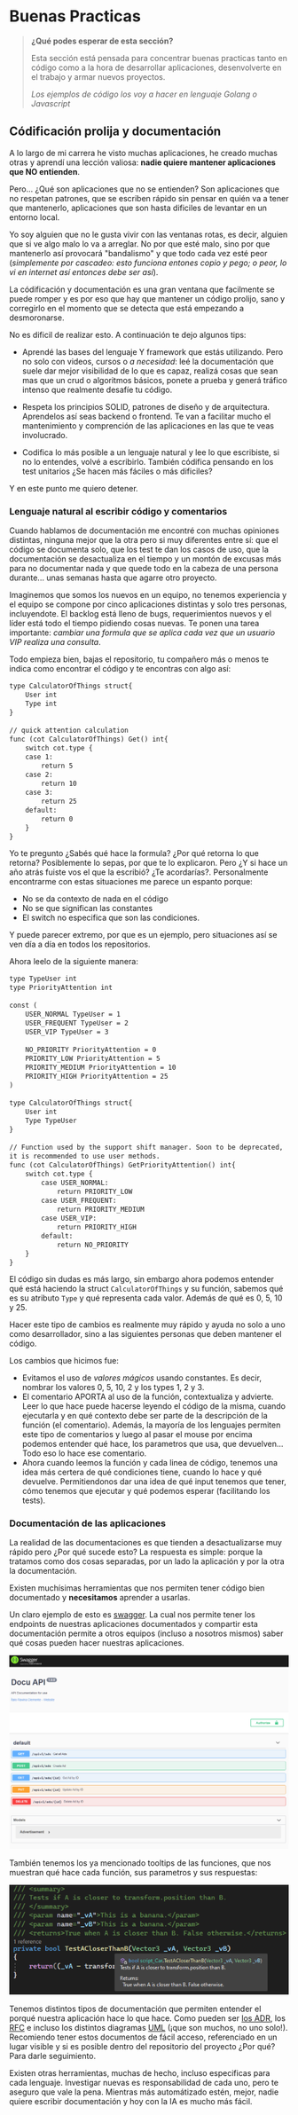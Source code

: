 # Buenas Practicas

> **¿Qué podes esperar de esta sección?**
>
> Esta sección está pensada para concentrar buenas practicas tanto en código como a la hora de desarrollar aplicaciones, desenvolverte en el trabajo y armar nuevos proyectos.
>
> *Los ejemplos de código los voy a hacer en lenguaje Golang o Javascript*

## Códificación prolija y documentación

A lo largo de mi carrera he visto muchas aplicaciones, he creado muchas otras y aprendí una lección valiosa: **nadie quiere mantener aplicaciones que NO entienden**.

Pero... ¿Qué son aplicaciones que no se entienden? Son aplicaciones que no respetan patrones, que se escriben rápido sin pensar en quién va a tener que mantenerlo, aplicaciones que son hasta dificiles de levantar en un entorno local.

Yo soy alguien que no le gusta vivir con las ventanas rotas, es decir, alguien que si ve algo malo lo va a arreglar. No por que esté malo, sino por que mantenerlo así provocará "bandalismo" y que todo cada vez esté peor (*simplemente por cascadeo: esto funciona entones copio y pego; o peor, lo vi en internet así entonces debe ser así*).

La códificación y documentación es una gran ventana que facilmente se puede romper y es por eso que hay que mantener un código prolijo, sano y corregirlo en el momento que se detecta que está empezando a desmoronarse.

No es dificil de realizar esto. A continuación te dejo algunos tips:

- Aprendé las bases del lenguaje Y framework que estás utilizando. Pero no solo con videos, cursos o *a necesidad*: leé la documentación que suele dar mejor visibilidad de lo que es capaz, realizá cosas que sean mas que un crud o algoritmos básicos, ponete a prueba y generá tráfico intenso que realmente desafíe tu código.

- Respeta los principios SOLID, patrones de diseño y de arquitectura. Aprendelos así seas backend o frontend. Te van a facilitar mucho el mantenimiento y comprención de las aplicaciones en las que te veas involucrado.

- Codifica lo más posible a un lenguaje natural y lee lo que escribiste, si no lo entendes, volvé a escribirlo. También códifica pensando en los test unitarios ¿Se hacen más fáciles o más dificiles?

Y en este punto me quiero detener.

### Lenguaje natural al escribir código y comentarios

Cuando hablamos de documentación me encontré con muchas opiniones distintas, ninguna mejor que la otra pero si muy diferentes entre sí: que el código se documenta solo, que los test te dan los casos de uso, que la documentación se desactualiza en el tiempo y un montón de excusas más para no documentar nada y que quede todo en la cabeza de una persona durante... unas semanas hasta que agarre otro proyecto.

Imaginemos que somos los nuevos en un equipo, no tenemos experiencia y el equipo se compone por cinco aplicaciones distintas y solo tres personas, incluyendote. El backlog está lleno de bugs, requerimientos nuevos y el líder está todo el tiempo pidiendo cosas nuevas. Te ponen una tarea importante: _cambiar una formula que se aplica cada vez que un usuario VIP realiza una consulta_.

Todo empieza bien, bajas el repositorio, tu compañero más o menos te indica como encontrar el código y te encontras con algo así:

```
type CalculatorOfThings struct{
	User int
	Type int
} 

// quick attention calculation
func (cot CalculatorOfThings) Get() int{
	switch cot.type {
	case 1:
		return 5
	case 2:
		return 10
	case 3:
		return 25
	default:
		return 0
	}
}
```

Yo te pregunto ¿Sabés qué hace la formula? ¿Por qué retorna lo que retorna? Posiblemente lo sepas, por que te lo explicaron. Pero ¿Y si hace un año atrás fuiste vos el que la escribió? ¿Te acordarías?. Personalmente encontrarme con estas situaciones me parece un espanto porque:

- No se da contexto de nada en el código
- No se que significan las constantes
- El switch no especifica que son las condiciones.

Y puede parecer extremo, por que es un ejemplo, pero situaciones así se ven día a día en todos los repositorios.

Ahora leelo de la siguiente manera:

```
type TypeUser int
type PriorityAttention int

const (
	USER_NORMAL TypeUser = 1
	USER_FREQUENT TypeUser = 2
	USER_VIP TypeUser = 3

	NO_PRIORITY PriorityAttention = 0
	PRIORITY_LOW PriorityAttention = 5
	PRIORITY_MEDIUM PriorityAttention = 10
	PRIORITY_HIGH PriorityAttention = 25
)

type CalculatorOfThings struct{
	User int
	Type TypeUser
} 

// Function used by the support shift manager. Soon to be deprecated, it is recommended to use user methods.
func (cot CalculatorOfThings) GetPriorityAttention() int{
	switch cot.type {
		case USER_NORMAL:
			return PRIORITY_LOW
		case USER_FREQUENT:
			return PRIORITY_MEDIUM
		case USER_VIP:
			return PRIORITY_HIGH
		default:
			return NO_PRIORITY
	}
}
```

El código sin dudas es más largo, sin embargo ahora podemos entender qué está haciendo la struct `CalculatorOfThings` y su función, sabemos qué es su atributo `Type` y qué representa cada valor. Además de qué es 0, 5, 10 y 25.

Hacer este tipo de cambios es realmente muy rápido y ayuda no solo a uno como desarrollador, sino a las siguientes personas que deben mantener el código.

Los cambios que hicimos fue:
- Evitamos el uso de *valores mágicos* usando constantes. Es decir, nombrar los valores 0, 5, 10, 2 y los types 1, 2 y 3.
- El comentario APORTA al uso de la función, contextualiza y advierte. Leer lo que hace puede hacerse leyendo el código de la misma, cuando ejecutarla y en qué contexto debe ser parte de la descripción de la función (el comentario). Además, la mayoría de los lenguajes permiten este tipo de comentarios y luego al pasar el mouse por encima podemos entender qué hace, los parametros que usa, que devuelven... Todo eso lo hace ese comentario.
- Ahora cuando leemos la función y cada linea de código, tenemos una idea más certera de qué condiciones tiene, cuando lo hace y qué devuelve. Permitiendonos dar una idea de qué input tenemos que tener, cómo tenemos que ejecutar y qué podemos esperar (facilitando los tests).

### Documentación de las aplicaciones

La realidad de las documentaciones es que tienden a desactualizarse muy rápido pero ¿Por qué sucede esto? La respuesta es simple: porque la tratamos como dos cosas separadas, por un lado la aplicación y por la otra la documentación.

Existen muchísimas herramientas que nos permiten tener código bien documentado y **necesitamos** aprender a usarlas.

Un claro ejemplo de esto es [swagger](https://swagger.io/). La cual nos permite tener los endpoints de nuestras aplicaciones documentados y compartir esta documentación permite a otros equipos (incluso a nosotros mismos) saber qué cosas pueden hacer nuestras aplicaciones.

![Ejemplo sagger](/resources/swagger.png)

También tenemos los ya mencionado tooltips de las funciones, que nos muestran qué hace cada función, sus parametros y sus respuestas:

![Tooltip function](/resources/tooltipfunction.png)

Tenemos distintos tipos de documentación que permiten entender el porqué nuestra aplicación hace lo que hace. Como pueden ser [los ADR](https://cloud.google.com/architecture/architecture-decision-records?hl=es-419), los [RFC](https://medium.com/lifefunk/an-rfc-document-as-part-of-software-development-3c2442efe395) e incluso los distintos diagramas [UML](https://www.lucidchart.com/pages/es/tutorial-de-diagrama-de-clases-uml) (¡que son muchos, no uno solo!). Recomiendo tener estos documentos de fácil acceso, referenciado en un lugar visible y si es posible dentro del repositorio del proyecto ¿Por qué? Para darle seguimiento.

Existen otras herramientas, muchas de hecho, incluso especificas para cada lenguaje. Investigar nuevas es responsabilidad de cada uno, pero te aseguro que vale la pena. Mientras más automátizado estén, mejor, nadie quiere escribir documentación y hoy con la IA es mucho más fácil.